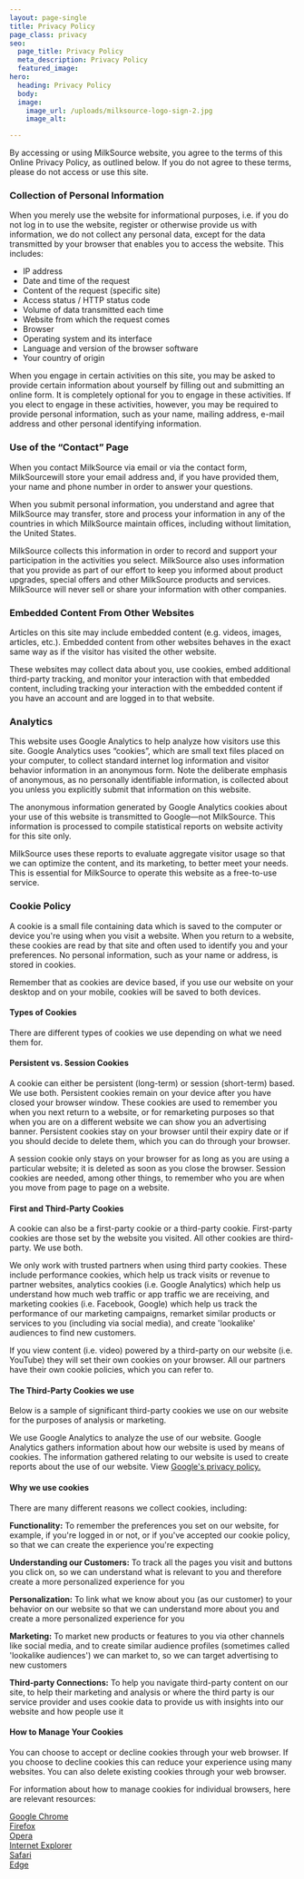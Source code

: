 ```yaml
---
layout: page-single
title: Privacy Policy
page_class: privacy
seo:
  page_title: Privacy Policy
  meta_description: Privacy Policy
  featured_image:
hero:
  heading: Privacy Policy
  body:
  image:
    image_url: /uploads/milksource-logo-sign-2.jpg
    image_alt: 

---
```


By accessing or using MilkSource website, you agree to the terms of this Online Privacy Policy, as outlined below. If you do not agree to these terms, please do not access or use this site.

### Collection of Personal Information

When you merely use the website for informational purposes, i.e. if you do not log in to use the website, register or otherwise provide us with information, we do not collect any personal data, except for the data transmitted by your browser that enables you to access the website. This includes:

- IP address
- Date and time of the request
- Content of the request (specific site)
- Access status / HTTP status code
- Volume of data transmitted each time
- Website from which the request comes
- Browser
- Operating system and its interface
- Language and version of the browser software
- Your country of origin

When you engage in certain activities on this site, you may be asked to provide certain information about yourself by filling out and submitting an online form. It is completely optional for you to engage in these activities. If you elect to engage in these activities, however, you may be required to provide personal information, such as your name, mailing address, e-mail address and other personal identifying information.

### Use of the “Contact” Page

When you contact MilkSource via email or via the contact form, MilkSourcewill store your email address and, if you have provided them, your name and phone number in order to answer your questions.

When you submit personal information, you understand and agree that MilkSource may transfer, store and process your information in any of the countries in which MilkSource maintain offices, including without limitation, the United States.

MilkSource collects this information in order to record and support your participation in the activities you select. MilkSource also uses information that you provide as part of our effort to keep you informed about product upgrades, special offers and other MilkSource products and services. MilkSource will never sell or share your information with other companies.

### Embedded Content From Other Websites

Articles on this site may include embedded content (e.g. videos, images, articles, etc.). Embedded content from other websites behaves in the exact same way as if the visitor has visited the other website.

These websites may collect data about you, use cookies, embed additional third-party tracking, and monitor your interaction with that embedded content, including tracking your interaction with the embedded content if you have an account and are logged in to that website.

### Analytics

This website uses Google Analytics to help analyze how visitors use this site. Google Analytics uses “cookies”, which are small text files placed on your computer, to collect standard internet log information and visitor behavior information in an anonymous form. Note the deliberate emphasis of anonymous, as no personally identifiable information, is collected about you unless you explicitly submit that information on this website.

The anonymous information generated by Google Analytics cookies about your use of this website is transmitted to Google—not MilkSource. This information is processed to compile statistical reports on website activity for this site only.

MilkSource uses these reports to evaluate aggregate visitor usage so that we can optimize the content, and its marketing, to better meet your needs. This is essential for MilkSource to operate this website as a free-to-use service.

### Cookie Policy

A cookie is a small file containing data which is saved to the computer or device you're using when you visit a website. When you return to a website, these cookies are read by that site and often used to identify you and your preferences. No personal information, such as your name or address, is stored in cookies.

Remember that as cookies are device based, if you use our website on your desktop and on your mobile, cookies will be saved to both devices.

#### Types of Cookies

There are different types of cookies we use depending on what we need them for.

#### Persistent vs. Session Cookies

A cookie can either be persistent (long-term) or session (short-term) based. We use both. Persistent cookies remain on your device after you have closed your browser window. These cookies are used to remember you when you next return to a website, or for remarketing purposes so that when you are on a different website we can show you an advertising banner. Persistent cookies stay on your browser until their expiry date or if you should decide to delete them, which you can do through your browser.

A session cookie only stays on your browser for as long as you are using a particular website; it is deleted as soon as you close the browser. Session cookies are needed, among other things, to remember who you are when you move from page to page on a website.

#### First and Third-Party Cookies

A cookie can also be a first-party cookie or a third-party cookie. First-party cookies are those set by the website you visited. All other cookies are third-party. We use both.

We only work with trusted partners when using third party cookies. These include performance cookies, which help us track visits or revenue to partner websites, analytics cookies (i.e. Google Analytics) which help us understand how much web traffic or app traffic we are receiving, and marketing cookies (i.e. Facebook, Google) which help us track the performance of our marketing campaigns, remarket similar products or services to you (including via social media), and create 'lookalike' audiences to find new customers.

If you view content (i.e. video) powered by a third-party on our website (i.e. YouTube) they will set their own cookies on your browser. All our partners have their own cookie policies, which you can refer to.

#### The Third-Party Cookies we use

Below is a sample of significant third-party cookies we use on our website for the purposes of analysis or marketing.

We use Google Analytics to analyze the use of our website. Google Analytics gathers information about how our website is used by means of cookies. The information gathered relating to our website is used to create reports about the use of our website. View <a href="https://policies.google.com/privacy?hl=en&gl=uk" target="_blank" class="primaryLink">Google's privacy policy.</a>

#### Why we use cookies

There are many different reasons we collect cookies, including:

<strong>Functionality:</strong> To remember the preferences you set on our website, for example, if you're logged in or not, or if you've accepted our cookie policy, so that we can create the experience you're expecting

<strong>Understanding our Customers:</strong> To track all the pages you visit and buttons you click on, so we can understand what is relevant to you and therefore create a more personalized experience for you

<strong>Personalization:</strong> To link what we know about you (as our customer) to your behavior on our website so that we can understand more about you and create a more personalized experience for you

<strong>Marketing:</strong> To market new products or features to you via other channels like social media, and to create similar audience profiles (sometimes called 'lookalike audiences') we can market to, so we can target advertising to new customers

<strong>Third-party Connections:</strong> To help you navigate third-party content on our site, to help their marketing and analysis or where the third party is our service provider and uses cookie data to provide us with insights into our website and how people use it

#### How to Manage Your Cookies

You can choose to accept or decline cookies through your web browser. If you choose to decline cookies this can reduce your experience using many websites. You can also delete existing cookies through your web browser.

For information about how to manage cookies for individual browsers, here are relevant resources:

<a href="https://support.google.com/chrome/answer/95647?hl=en&" target="_blank" class="primaryLink">Google Chrome</a><br>
<a href="https://support.mozilla.org/en-US/kb/enable-and-disable-cookies-website-preferences" target="_blank" class ="primaryLink">Firefox</a><br>
<a href="https://www.opera.com/help/tutorials/security/cookies/" target="_blank" class="primaryLink">Opera</a><br>
<a href="https://support.microsoft.com/en-gb/help/17442/windows-internet-explorer-delete-manage-cookies" target="_blank" class="primaryLink">Internet Explorer</a><br>
<a href="https://support.apple.com/kb/PH21411?locale=en_US" target="_blank" class="primaryLink">Safari</a><br>
<a href="https://privacy.microsoft.com/en-us/windows-10-microsoft-edge-and-privacy" target="_blank" class="primaryLink">Edge</a><br>
